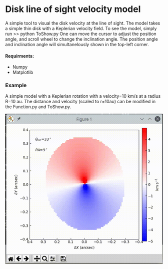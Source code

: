 # Disk line of sight velocity model

A simple tool to visual the disk velocity at the line of sight. The model takes a simple thin disk with a Keplerian velocity field. To see the model, simply run >> python ToShow.py
One can move the cursor to adjust the position angle, and scroll wheel to change the inclination angle.
The position angle and inclination angle will simultanelously shown in the top-left corner.

#### Requirments:
* Numpy
* Matplotlib

### Example
A simple model with a Keplerian rotation with a velocity=10 km/s at a radius R=10 au.
The distance and velocity (scaled to r=10au) can be modified in the Function.py and ToShow.py.

![image](https://github.com/tienhaohsieh/Disk_Vmodel/blob/main/demo.gif)
